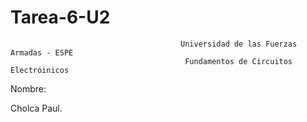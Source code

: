 # Tarea-6-U2

                                          Universidad de las Fuerzas Armadas - ESPE
                                           Fundamentos de Circuitos Electróinicos
Nombre:

Cholca Paul.

